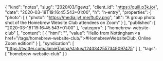 {
  "kind": "notes",
  "slug": "2020/03/1gewz",
  "client_id": "https://quill.p3k.io/",
  "date": "2020-03-18T19:16:45.543+01:00",
  "h": "h-entry",
  "properties": {
    "photo": [
      {
        "photo": "https://media.jvt.me/ftu0v.png",
        "alt": "A group photo shot of the Homebrew Website Club attendees on Zoom"
      }
    ],
    "published": [
      "2020-03-18T19:16:45.543+01:00"
    ],
    "category": [
      "homebrew-website-club"
    ],
    "content": [
      {
        "html": "",
        "value": "Hello from Nottingham <a href=\"/tags/homebrew-website-club/\">#HomebrewWebsiteClub</a>, Online Zoom edition!"
      }
    ],
    "syndication": [
      "https://twitter.com/JamieTanna/status/1240342557349097475"
    ]
  },
  "tags": [
    "homebrew-website-club"
  ]
}

